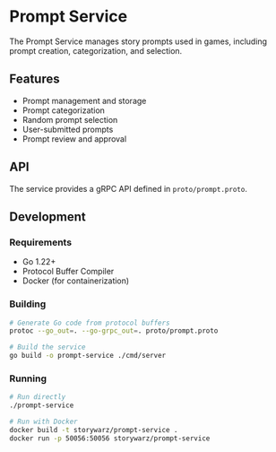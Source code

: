 # Prompt Service

The Prompt Service manages story prompts used in games, including prompt creation, categorization, and selection.

## Features

- Prompt management and storage
- Prompt categorization
- Random prompt selection
- User-submitted prompts
- Prompt review and approval

## API

The service provides a gRPC API defined in `proto/prompt.proto`.

## Development

### Requirements

- Go 1.22+
- Protocol Buffer Compiler
- Docker (for containerization)

### Building

```bash
# Generate Go code from protocol buffers
protoc --go_out=. --go-grpc_out=. proto/prompt.proto

# Build the service
go build -o prompt-service ./cmd/server
```

### Running

```bash
# Run directly
./prompt-service

# Run with Docker
docker build -t storywarz/prompt-service .
docker run -p 50056:50056 storywarz/prompt-service
``` 